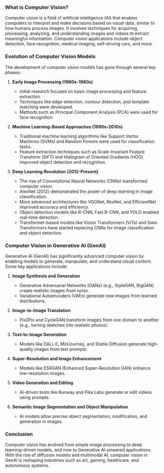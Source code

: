 ### **What is Computer Vision?**
Computer vision is a field of artificial intelligence (AI) that enables computers to interpret and make decisions based on visual data, similar to how humans process images. It involves techniques for acquiring, processing, analyzing, and understanding images and videos to extract meaningful information. Computer vision applications include object detection, face recognition, medical imaging, self-driving cars, and more.

### **Evolution of Computer Vision Models**
The development of computer vision models has gone through several key phases:

1. **Early Image Processing (1960s-1980s)**  
   - Initial research focused on basic image processing and feature extraction.
   - Techniques like edge detection, contour detection, and template matching were developed.
   - Methods such as Principal Component Analysis (PCA) were used for face recognition.

2. **Machine Learning-Based Approaches (1990s-2010s)**  
   - Traditional machine learning algorithms like Support Vector Machines (SVMs) and Random Forests were used for classification tasks.
   - Feature extraction techniques such as Scale-Invariant Feature Transform (SIFT) and Histogram of Oriented Gradients (HOG) improved object detection and recognition.

3. **Deep Learning Revolution (2012-Present)**  
   - The rise of Convolutional Neural Networks (CNNs) transformed computer vision.
   - AlexNet (2012) demonstrated the power of deep learning in image classification.
   - More advanced architectures like VGGNet, ResNet, and EfficientNet improved accuracy and efficiency.
   - Object detection models like R-CNN, Fast R-CNN, and YOLO enabled real-time detection.
   - Transformer-based models like Vision Transformers (ViTs) and Swin Transformers have started replacing CNNs for image classification and object detection.

### **Computer Vision in Generative AI (GenAI)**
Generative AI (GenAI) has significantly advanced computer vision by enabling models to generate, manipulate, and understand visual content. Some key applications include:

1. **Image Synthesis and Generation**  
   - Generative Adversarial Networks (GANs) (e.g., StyleGAN, BigGAN) create realistic images from noise.
   - Variational Autoencoders (VAEs) generate new images from learned distributions.

2. **Image-to-Image Translation**  
   - Pix2Pix and CycleGAN transform images from one domain to another (e.g., turning sketches into realistic photos).

3. **Text-to-Image Generation**  
   - Models like DALL·E, MidJourney, and Stable Diffusion generate high-quality images from text prompts.

4. **Super-Resolution and Image Enhancement**  
   - Models like ESRGAN (Enhanced Super-Resolution GAN) enhance low-resolution images.

5. **Video Generation and Editing**  
   - AI-driven tools like Runway and Pika Labs generate or edit videos using prompts.

6. **Semantic Image Segmentation and Object Manipulation**  
   - AI models allow precise object segmentation, modification, and generation in images.

### **Conclusion**
Computer vision has evolved from simple image processing to deep learning-driven models, and now to Generative AI-powered applications. With the rise of diffusion models and multimodal AI, computer vision in GenAI is reshaping industries such as art, gaming, healthcare, and autonomous systems.